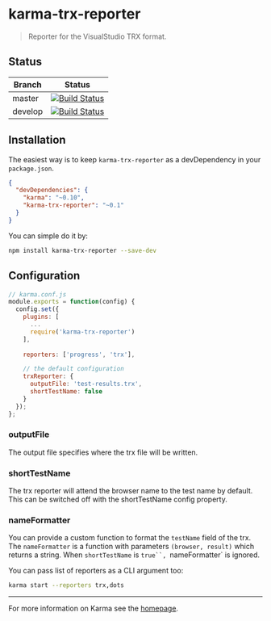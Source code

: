 # karma-trx-reporter

> Reporter for the VisualStudio TRX format.

## Status
| Branch        | Status         |
| ------------- |:-------------:|
| master        | [![Build Status](https://travis-ci.org/hatchteam/karma-trx-reporter.svg?branch=master)](https://travis-ci.org/hatchteam/karma-trx-reporter) |
| develop       | [![Build Status](https://travis-ci.org/hatchteam/karma-trx-reporter.svg?branch=develop)](https://travis-ci.org/hatchteam/karma-trx-reporter)|

## Installation

The easiest way is to keep `karma-trx-reporter` as a devDependency in your `package.json`.
```json
{
  "devDependencies": {
    "karma": "~0.10",
    "karma-trx-reporter": "~0.1"
  }
}
```

You can simple do it by:
```bash
npm install karma-trx-reporter --save-dev
```

## Configuration
```js
// karma.conf.js
module.exports = function(config) {
  config.set({
    plugins: [
      ...
      require('karma-trx-reporter')
    ],
    
    reporters: ['progress', 'trx'],

    // the default configuration
    trxReporter: {
      outputFile: 'test-results.trx',
      shortTestName: false
    }
  });
};
```

### outputFile
The output file specifies where the trx file will be written.

### shortTestName
The trx reporter will attend the browser name to the test name by default.
This can be switched off with the shortTestName config property.

### nameFormatter
You can provide a custom function to format the `testName` field of the trx.
The `nameFormatter` is a function with parameters `(browser, result)` which returns a string.
When `shortTestName` is `true``, `nameFormatter` is ignored.

You can pass list of reporters as a CLI argument too:
```bash
karma start --reporters trx,dots
```

----

For more information on Karma see the [homepage].


[homepage]: http://karma-runner.github.com
